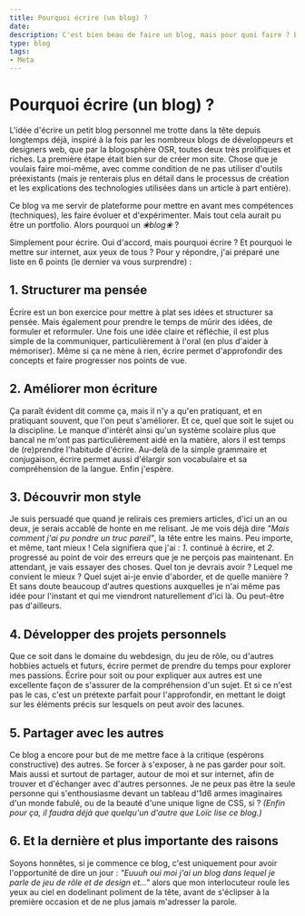 ```yaml
---
title: Pourquoi écrire (un blog) ?
date: 
description: C'est bien beau de faire un blog, mais pour quoi faire ? Eh bien c'est une excellente question, mais ne suis pas sûr qu'elle soit vite répondue.
type: blog
tags:
- Meta
---
```


# Pourquoi écrire (un blog) ?
L'idée d'écrire un petit blog personnel me trotte dans la tête depuis longtemps déjà, inspiré à la fois par les nombreux blogs de développeurs et designers web, que par la blogosphère OSR, toutes deux très prolifiques et riches. La première étape était bien sur de créer mon site. Chose que je voulais faire moi-même, avec comme condition de ne pas utiliser d'outils préexistants (mais je renterais plus en détail dans le processus de création et les explications des technologies utilisées dans un article à part entière). 

Ce blog va me servir de plateforme pour mettre en avant mes compétences (techniques), les faire évoluer et d'expérimenter. Mais tout cela aurait pu être un portfolio. Alors pourquoi un *❀blog❀* ?

Simplement pour écrire. Oui d'accord, mais pourquoi écrire ? Et pourquoi le mettre sur internet, aux yeux de tous ? Pour y répondre, j'ai préparé une liste en 6 points (le dernier va vous surprendre) :

## 1. Structurer ma pensée
Écrire est un bon exercice pour mettre à plat ses idées et structurer sa pensée. Mais également pour prendre le temps de mûrir des idées, de formuler et reformuler. Une fois une idée claire et réfléchie, il est plus simple de la communiquer, particulièrement à l'oral (en plus d'aider à mémoriser). Même si ça ne mène à rien, écrire permet d'approfondir des concepts et faire progresser nos points de vue.  

## 2. Améliorer mon écriture
Ça paraît évident dit comme ça, mais il n'y a qu'en pratiquant, et en pratiquant souvent, que l'on peut s'améliorer. Et ce, quel que soit le sujet ou la discipline. Le manque d'intérêt ainsi qu'un système scolaire plus que bancal ne m'ont pas particulièrement aidé en la matière, alors il est temps de (re)prendre l'habitude d'écrire. Au-delà de la simple grammaire et conjugaison, écrire permet aussi d'élargir son vocabulaire et sa compréhension de la langue. Enfin j'espère.

## 3. Découvrir mon style
Je suis persuadé que quand je relirais ces premiers articles, d'ici un an ou deux, je serais accablé de honte en me relisant. Je me vois déjà dire *"Mais comment j'ai pu pondre un truc pareil"*, la tête entre les mains. Peu importe, et même, tant mieux ! Cela signifiera que j'ai : *1.* continué à écrire, et *2.* progressé au point de voir des erreurs que je ne perçois pas maintenant.
En attendant, je vais essayer des choses. Quel ton je devrais avoir ? Lequel me convient le mieux ? Quel sujet ai-je envie d'aborder, et de quelle manière ? Et sans doute beaucoup d'autres questions auxquelles je n'ai même pas idée pour l'instant et qui me viendront naturellement d'ici là. Ou peut-être pas d'ailleurs. 


## 4. Développer des projets personnels
Que ce soit dans le domaine du webdesign, du jeu de rôle, ou d'autres hobbies actuels et futurs, écrire permet de prendre du temps pour explorer mes passions. Écrire pour soit ou pour expliquer aux autres est une excellente façon de s'assurer de la compréhension d'un sujet. Et si ce n'est pas le cas, c'est un prétexte parfait pour l'approfondir, en mettant le doigt sur les éléments précis sur lesquels on peut avoir des lacunes. 

## 5. Partager avec les autres
Ce blog a encore pour but de me mettre face à la critique (espérons constructive) des autres. Se forcer à s'exposer, à ne pas garder pour soit. Mais aussi et surtout de partager, autour de moi et sur internet, afin de trouver et d'échanger avec d'autres personnes. Je ne peux pas être la seule personne qui s'enthousiasme devant un tableau d'1d6 armes imaginaires d'un monde fabulé, ou de la beauté d'une unique ligne de CSS, si ? *(Enfin pour ça, il faudra déjà que quelqu'un d'autre que Loïc lise ce blog.)* 

## 6. Et la dernière et plus importante des raisons
Soyons honnêtes, si je commence ce blog, c'est uniquement pour avoir l'opportunité de dire un jour : *"Euuuh oui moi j'ai un blog dans lequel je parle de jeu de rôle et de design et..."* alors que mon interlocuteur roule les yeux au ciel en dodelinant poliment de la tête, avant de s'éclipser à la première occasion et de ne plus jamais m'adresser la parole.